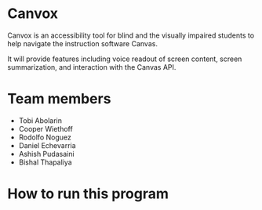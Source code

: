 # Canvox
Canvox is an accessibility tool for blind and the visually impaired students to help navigate the instruction software Canvas.

It will provide features including voice readout of screen content, screen summarization, and interaction with the Canvas API.

# Team members
- Tobi Abolarin
- Cooper Wiethoff
- Rodolfo Noguez​
- Daniel Echevarria
- Ashish Pudasaini​
- Bishal Thapaliya​

# How to run this program
